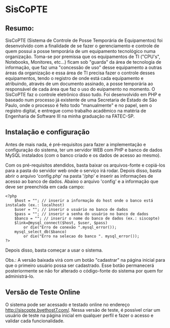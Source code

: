 # SisCoPTE

## Resumo:
SisCoPTE (Sistema de Controle de Posse Temporária de Equipamentos) foi desenvolvido com a finalidade de se fazer o gerenciamento e controle de quem possui a posse temporária de um equipamento tecnológico numa organização. Toma-se por premissa que os equipamentos de TI ("CPU's", Notebooks, Monitores, etc...) ficam sob "guarda" da área de tecnologia de informação, que faz uma "concessão de uso" desse equipamento a outras áreas da organização e essa área de TI precisa fazer o controle desses equipamentos, tendo o registro de onde está cada equipamento e atribuindo, através de um documento assinado, a posse temporária ao responsável de cada área que faz o uso do euipamento no momento. O SisCoPTE faz o controle eletrônico disso tudo. Foi desenvolvido em PHP e baseado num processo já existente de uma Secretaria de Estado de São Paulo, onde o processo é feito todo "manualmente" e no papel, sem o registro digital, e entregue como trabalho acadêmico na matéria de Engenharia de Software III na minha graduação na FATEC-SP.

## Instalação e configuração
Antes de mais nada, é pré-requisitos para fazer a implementação e configuração do sistema, ter um servidor WEB com PHP e banco de dados MySQL instalados (com o banco criado e os dados de acesso ao mesmo).

Com os pré-requisitos atendidos, basta baixar os arquivos-fonte e copiá-los para a pasta do servidor web onde o serviço irá rodar. Depois disso, basta abrir o arquivo 'config.php' na pasta '/php' e inserir as informações de acesso ao banco de dados. Abaixo o arquivo 'config' e a informação que deve ser preenchida em cada campo:

```shell
<?php
	$host = ""; // inserir a informação do host onde o banco está instalado (ex.: localhost)
	$user = ""; // inserir o usuário no banco de dados 
	$pass = ""; // inserir a senha do usuário no banco de dados
	$banco = ""; // inserir o nome do banco de dados (ex.: siscopte)
	$link=@mysql_connect($host, $user, $pass)
		or die("Erro de conexão ".mysql_error());
	mysql_select_db($banco)
		or die("Erro na selecao do banco ". mysql_error());
?>
```

Depois disso, basta começar a usar o sistema.

Obs.: A versão baixada virá com um botão "cadastrar" na página inicial para que o primeiro usuário possa ser cadastrado. Esse botão permanecerá posteriormente se não for alterado o código-fonte do sistema por quem for administrá-lo.

## Versão de Teste Online
O sistema pode ser acessado e testado online no endereço http://siscopte.byethost7.com/. Nessa versão de teste, é possível criar um usuário de teste na página inicial em qualquer perfil e fazer o acesso e validar cada funcionalidade.
